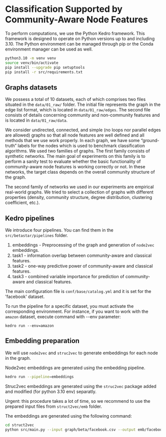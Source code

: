 # Classification Supported by Community-Aware Node Features

To perform computations, we use the Python Kedro framework. 
This framework is designed to operate on Python versions up to and including 3.10.
The Python environment can be managed through pip or the Conda environment manager can be used as well.

```bash
python3.10 -m venv venv 
source venv/bin/activate
pip install --upgrade pip setuptools
pip install -r src/requirements.txt
```

## Graphs datasets

We possess a total of 10 datasets, each of which comprises two files situated in the `data/01_raw/` folder. 
The initial file represents the graph in the edge list format, which is located in `data/01_raw/edges`. 
The second file consists of details concerning community and non-community features and is located in `data/01_raw/data`.

We consider undirected, connected, and simple (no loops nor parallel edges are allowed) graphs so that all node features are well defined and all methods that we use work properly. 
In each graph, we have some “ground-truth” labels for the nodes which is used to benchmark classification algorithms.
We used two families of graphs. 
The first family consists of synthetic networks.
The main goal of experiments on this family is to perform a sanity test to evaluate whether the basic functionality of community-aware node features is working correctly or not. 
In these networks, the target class depends on the overall community structure of the graph.

The second family of networks we used in our experiments are empirical real-world graphs. 
We tried to select a collection of graphs with different properties (density, community structure, degree distribution, clustering coefficient, etc.). 

## Kedro pipelines

We introduce four pipelines. You can find them in the `src/betastar/pipelines` folder. 
1. embeddings - Preprocessing of the graph and generation of `node2vec` embeddings.
2. task1 - information overlap between community-aware and classical features.
3. task2 - one-way predictive power of community-aware and classical features.
4. task3 - combined variable importance for prediction of community-aware and classical features.

The main configuration file is `conf/base/catalog.yml` and it is set for the 'facebook' dataset.

To run the pipeline for a specific dataset, you must activate the corresponding environment. 
For instance, if you want to work with the `amazon` dataset, execute command with --env parameter:
```base
kedro run --env=amazon
```


## Embedding preparation
We will use `node2vec` and `struc2vec` to generate embeddings for each node in the graph.

Node2vec embeddings are generated using the embedding pipeline.
```bash
kedro run --pipeline=embeddings
```

Struc2vec embeddings are generated using the `struc2vec` package added and modified (for python 3.10 env) separatly.


Urgent: this procedure takes a lot of time, so we recommend to use the prepared input files from `struct2vec/emb` folder.


The embeddings are generated using the following command:
```bash
cd struct2vec
python src/main.py --input graph/beta/facebook.csv --output emb/facebook.emb --num-walks 10 --walk-length 50 --window-size 5 --dimensions 16 --OPT1 True --OPT2 True --OPT3 True --worker 1
```

